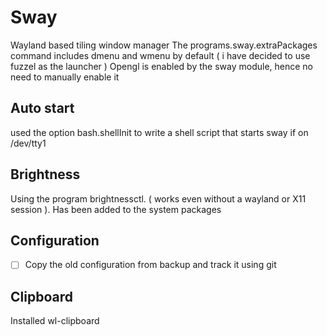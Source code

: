 # Sway
Wayland based tiling window manager
The programs.sway.extraPackages command includes dmenu and wmenu by default ( i have decided to use fuzzel as the launcher )
Opengl is enabled by the sway module, hence no need to manually enable it

## Auto start
used the option bash.shellInit to write a shell script that starts sway if on /dev/tty1

## Brightness
Using the program brightnessctl. ( works even without a wayland or X11 session ). Has been added to the system packages

## Configuration
- [ ] Copy the old configuration from backup and track it using git

## Clipboard
Installed wl-clipboard
